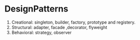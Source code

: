 # DesignPatterns

1. Creational: singleton, builder, factory, prototype and registery.
2. Structural: adapter, facade ,decorator, flyweight
3. Behavioral: strategy, observer
